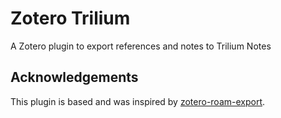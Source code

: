 # Zotero Trilium

A Zotero plugin to export references and notes to Trilium Notes


## Acknowledgements

This plugin is based and was inspired by [zotero-roam-export](https://github.com/melat0nin/zotero-roam-export/).
